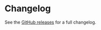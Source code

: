 # Changelog

See the [GitHub releases](https://github.com/jacobwgillespie/tf/releases) for a full changelog.
